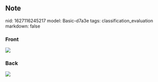 ## Note
nid: 1627116245217
model: Basic-d7a3e
tags: classification_evaluation
markdown: false

### Front
<img src="paste-3fb699f2b4b2207e67f8ca30e25cf4540c49f4c6.jpg">

### Back
<img src="paste-66a433f1b0a141437a757349dc261874cca678e9.jpg">
